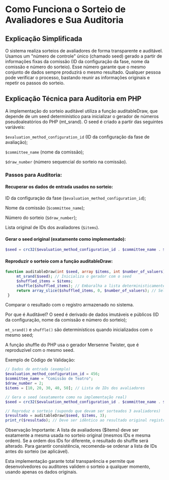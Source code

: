 # Como Funciona o Sorteio de Avaliadores e Sua Auditoria

## Explicação Simplificada
O sistema realiza sorteios de avaliadores de forma transparente e auditável. Usamos um "número de controle" único (chamado seed) gerado a partir de informações fixas da comissão (ID da configuração da fase, nome da comissão e número do sorteio). Esse número garante que o mesmo conjunto de dados sempre produzirá o mesmo resultado. Qualquer pessoa pode verificar o processo, bastando reunir as informações originais e repetir os passos do sorteio.

## Explicação Técnica para Auditoria em PHP
A implementação do sorteio auditável utiliza a função auditableDraw, que depende de um seed determinístico para inicializar o gerador de números pseudoaleatórios do PHP (mt_srand). O seed é criado a partir das seguintes variáveis:

`$evaluation_method_configuration_id` (ID da configuração da fase de avaliação);

`$committee_name` (nome da comissão);

`$draw_number` (número sequencial do sorteio na comissão).

### Passos para Auditoria:
#### Recuperar os dados de entrada usados no sorteio:

ID da configuração da fase (`$evaluation_method_configuration_id`);

Nome da comissão (`$committee_name`);

Número do sorteio (`$draw_number`);

Lista original de IDs dos avaliadores (`$items`).

#### Gerar o seed original (exatamente como implementado):

```php
$seed = crc32($evaluation_method_configuration_id . $committee_name . $draw_number);
```

#### Reproduzir o sorteio com a função auditableDraw:

```php
function auditableDraw(int $seed, array $items, int $number_of_valuers) {
     mt_srand($seed); // Inicializa o gerador com o seed
     $shuffled_items = $items;
     shuffle($shuffled_items); // Embaralha a lista deterministicamente
     return array_slice($shuffled_items, 0, $number_of_valuers); // Seleciona os N primeiros
 }
```

Comparar o resultado com o registro armazenado no sistema.

Por que é Auditável?
O seed é derivado de dados imutáveis e públicos (ID da configuração, nome da comissão e número do sorteio);

`mt_srand()` e `shuffle()` são determinísticos quando inicializados com o mesmo seed;

A função shuffle do PHP usa o gerador Mersenne Twister, que é reproduzível com o mesmo seed.

Exemplo de Código de Validação:
```php
// Dados de entrada (exemplo)
$evaluation_method_configuration_id = 456;
$committee_name = "Comissão de Teatro";
$draw_number = 2;
$items = [10, 20, 30, 40, 50]; // Lista de IDs dos avaliadores

// Gera o seed (exatamente como na implementação real)
$seed = crc32($evaluation_method_configuration_id . $committee_name . $draw_number);

// Reproduz o sorteio (supondo que devam ser sorteados 3 avaliadores)
$resultado = auditableDraw($seed, $items, 3);
print_r($resultado); // Deve ser idêntico ao resultado original registrado
```

Observação Importante:
A lista de avaliadores ($items) deve ser exatamente a mesma usada no sorteio original (mesmos IDs e mesma ordem). Se a ordem dos IDs for diferente, o resultado do shuffle será alterado. Para garantir consistência, recomenda-se ordenar a lista de IDs antes do sorteio (se aplicável).

Esta implementação garante total transparência e permite que desenvolvedores ou auditores validem o sorteio a qualquer momento, usando apenas os dados originais.

